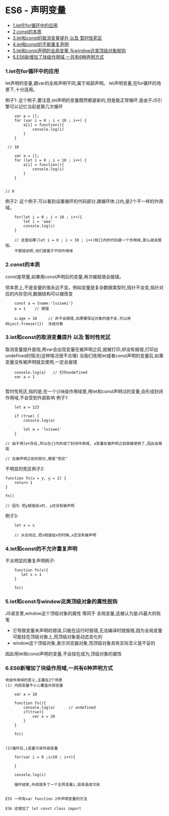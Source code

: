 # ES6 - 声明变量
- [1.let在for循环中的应用](#1)
- [2.const的本质](#2)
- [3.let和const的取消变量提升 以及 暂时性死区](#3)
- [4.let和const的不能重复声明](#4)
- [5.let和const声明的全局变量,与window这类顶级对象脱钩](#5)
- [6.ES6新增加了块级作用域,一共有6种声明方式](#6)

### <a name= "1">1.let在for循环中的应用</a>

let声明的变量,跟var的全局声明不同,属于局部声明。
let声明变量,在for循环的场景下,十分适用。

例子1: 这个例子,要注意,let声明的变量既然都是新的,但是能正常循环,是由于JS引擎可以记忆当前是第几次循环
```
    var a = [];
    for (var i = 0 ; i < 10 ; i++) {
        a[i] = function(){
            console.log(i)
        }
    }

 // 10
````

```
    var a = [];
    for (let i = 0 ; i < 10 ; i++) {
        a[i] = function(){
            console.log(i)
        }
    }


// 6
````

例子2: 这个例子,可以看到设置循环的代码部分,跟循环体,{}内,是2个不一样的作用域。

```
    for(let i = 0 ; i < 10 ; i++){
        let i = 'aaa'
        console.log(i)
    }

    // 这里如果(let i = 0 ; i < 10 ; i++)和{}内的代码是一个作用域,那么就会报错。
    不报错说明,他们是属于不同作用域
```

### <a name= "2">2.const的本质</a>

const是常量,如果用const声明后的变量,再次被赋值会报错。

但本质上,不是变量的值永远不变。例如变量是复杂数据类型时,指针不会变,指针对应的内存空间,数据结构可以被改变

````
    const a = {name:'lvziwei'}
    a = 1    // 报错
    
    a.age = 18     // 并不会报错,如果要保证对象的值不变,可以用Object.freeze({})  冻结对象

````


### <a name= "3">3.let和const的取消变量提升 以及 暂时性死区</a>

取消变量提升是指,用var会出现变量在被声明之前,就被打印,却没有报错,打印出undefined的情况(这种情况很不合理)
当我们改用let或者const声明的变量后,如果变量没有被声明就去使用,一定会报错
```
    console.log(a)   // 打印undefined
    var a = 1
    
```


暂时性死区,指的是,在一个{}块级作用域里,用let和const声明过的变量,会形成封闭作用域,不会受到外部影响
例子1:
```
    let a = 123
    
    if (true) {
        console.log(a)
        
        let a = 'lvziwei'
    }

// 由于用let存在,所以在{}内形成了封闭作用域, a变量在被声明之前就被使用了,因此会报错

// 在被声明之前的部分,都是"死区"
```

不明显的死区例子2:

```
function fn(x = y, y = 2) {
    return 1
}

fn()

// 因为 把y赋值给x时, y还没有被声明
```

例子3:

```
    let x = x
    
    // 从右向左,把x赋值给x的时候,x还没有被声明
```

### <a name= "4">4.let和const的不允许重复声明</a>

不太明显的重复声明例子:
```
    function fn(x){
       let x = 1 
    }
    
    fn()

```

### <a name= "5">5.let和const与window这类顶级对象的属性脱钩</a>

JS语言里,window这个顶级对象的属性 等同于 全局变量,这被认为是JS最大的败笔

- 它导致变量未声明的错误,只能在运行时报错,无法编译时就报错,因为全局变量可能挂在顶级对象上,而顶级对象是动态变化的
- window这个顶级对象,表示浏览器对象,而顶级对象具有实际含义是不妥的

因此用let和const声明的变量,不会挂在成为,顶级对象的属性

### <a name= "6">6.ES6新增加了块级作用域,一共有6种声明方式</a>

```
块级作用域的意义,主要在2个场景
(1) 内部变量不小心覆盖外部变量

    var a = 10
    
    function fn(){
        console.log(a)      // undefined
        if(true){
            var a = 20
        }
    }
    
    fn()
    

(2)循环后,i变量污染外部变量

    for(var i = 0 ;i<10 ; i++){
    
    }
    
    console.log(i)
    
    循环结束,外部就多了一个全局变量i,容易造成污染


```


```
ES5 一共有var function 2中声明变量的方法

ES6 还增加了 let const class import


```